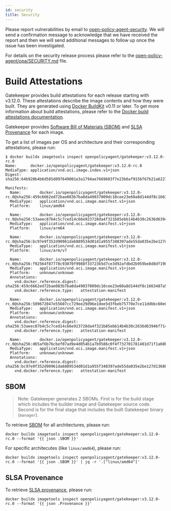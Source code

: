 ```yaml
---
id: security
title: Security
---
```


Please report vulnerabilities by email to [open-policy-agent-security](mailto:open-policy-agent-security@googlegroups.com).
We will send a confirmation message to acknowledge that we have received the
report and then we will send additional messages to follow up once the issue
has been investigated.

For details on the security release process please refer to the [open-policy-agent/opa/SECURITY.md](https://github.com/open-policy-agent/opa/blob/main/SECURITY.md) file.

# Build Attestations

Gatekeeper provides build attestations for each release starting with v3.12.0. These attestations describe the image contents and how they were built. They are generated using [Docker BuildKit](https://docs.docker.com/build/buildkit/) v0.11 or later. To get more information about build attestations, please refer to the [Docker build attestations documentation](https://docs.docker.com/build/attestations/).

Gatekeeper provides [Software Bill of Materials (SBOM)](https://docs.docker.com/build/attestations/sbom/) and [SLSA Provenance](https://docs.docker.com/build/attestations/slsa-provenance/) for each image.

To get a list of images per OS and architecture and their corresponding attestations, please run:

```shell
$ docker buildx imagetools inspect openpolicyagent/gatekeeper:v3.12.0-rc.0
Name:      docker.io/openpolicyagent/gatekeeper:v3.12.0-rc.0
MediaType: application/vnd.oci.image.index.v1+json
Digest:    sha256:64b920b4b6d585d097649001e3a1794ae7669603f7e23b6af9156f67b21a6227

Manifests:
  Name:        docker.io/openpolicyagent/gatekeeper:v3.12.0-rc.0@sha256:459c6662ed72bae083b7ba0da49037009dc10cee23e60a8d144df8c1663487a5
  MediaType:   application/vnd.oci.image.manifest.v1+json
  Platform:    linux/amd64

  Name:        docker.io/openpolicyagent/gatekeeper:v3.12.0-rc.0@sha256:53aeec87b4c5c7ced14c66e923728da4f321b85ebb14b4b30c2636d63946f714
  MediaType:   application/vnd.oci.image.manifest.v1+json
  Platform:    linux/arm64

  Name:        docker.io/openpolicyagent/gatekeeper:v3.12.0-rc.0@sha256:bc97e9f352d90961da6889534d01d1a955f348397ade55da035e2be127d13688
  MediaType:   application/vnd.oci.image.manifest.v1+json
  Platform:    linux/arm/v7

  Name:        docker.io/openpolicyagent/gatekeeper:v3.12.0-rc.0@sha256:f92564f87778c93070f9988f33723b5d7ce3d92afdbd2b959be8d8df190a9026
  MediaType:   application/vnd.oci.image.manifest.v1+json
  Platform:    unknown/unknown
  Annotations:
    vnd.docker.reference.digest: sha256:459c6662ed72bae083b7ba0da49037009dc10cee23e60a8d144df8c1663487a5
    vnd.docker.reference.type:   attestation-manifest

  Name:        docker.io/openpolicyagent/gatekeeper:v3.12.0-rc.0@sha256:509672047e55607cc729ee29d96e1dee5d3fbeb75770e7ce11ddbbc60e0ed527
  MediaType:   application/vnd.oci.image.manifest.v1+json
  Platform:    unknown/unknown
  Annotations:
    vnd.docker.reference.digest: sha256:53aeec87b4c5c7ced14c66e923728da4f321b85ebb14b4b30c2636d63946f714
    vnd.docker.reference.type:   attestation-manifest

  Name:        docker.io/openpolicyagent/gatekeeper:v3.12.0-rc.0@sha256:d65af6b76cbef07ad9e4d054b1a7b9586c0f4f732701781401d71f1a60bd626d
  MediaType:   application/vnd.oci.image.manifest.v1+json
  Platform:    unknown/unknown
  Annotations:
    vnd.docker.reference.digest: sha256:bc97e9f352d90961da6889534d01d1a955f348397ade55da035e2be127d13688
    vnd.docker.reference.type:   attestation-manifest
```

## SBOM

> Note: Gatekeeper generates 2 SBOMs. First is for the build stage which includes the builder image and Gatekeeper source code. Second is for the final stage that includes the built Gatekeeper binary (`manager`).

To retrieve [SBOM](https://docs.docker.com/build/attestations/sbom/) for all architectures, please run:

```shell
docker buildx imagetools inspect openpolicyagent/gatekeeper:v3.12.0-rc.0 --format '{{ json .SBOM }}'
```

For specific architecutes (like `linux/amd64`), please run:
```shell
docker buildx imagetools inspect openpolicyagent/gatekeeper:v3.12.0-rc.0 --format '{{ json .SBOM }}' | jq -r '.["linux/amd64"]'
```

## SLSA Provenance

To retrieve [SLSA provenance](https://docs.docker.com/build/attestations/slsa-provenance/), please run:

```shell
docker buildx imagetools inspect openpolicyagent/gatekeeper:v3.12.0-rc.0 --format '{{ json .Provenance }}'
```
